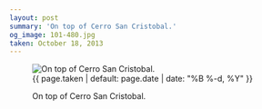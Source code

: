 ```yaml
---
layout: post
summary: 'On top of Cerro San Cristobal.'
og_image: 101-480.jpg
taken: October 18, 2013
---
```


<figure class="post">
<img alt="On top of Cerro San Cristobal." sizes="(min-width: 700px) 50vw, calc(100vw - 2rem)" src="{{ site.assets_url }}/101-240.jpg" srcset="{{ site.assets_url }}/101-480.jpg 480w, {{ site.assets_url }}/101-360.jpg 360w, {{ site.assets_url }}/101-240.jpg 240w, {{ site.assets_url }}/101-120.jpg 120w"/>
<figcaption>
<time>{{ page.taken | default: page.date | date: "%B %-d, %Y" }}</time>
<p>On top of Cerro San Cristobal.</p>
</figcaption>
</figure>
